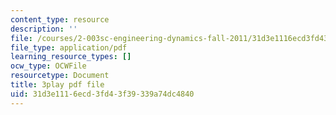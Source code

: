 ```yaml
---
content_type: resource
description: ''
file: /courses/2-003sc-engineering-dynamics-fall-2011/31d3e1116ecd3fd43f39339a74dc4840_63sIgMvBuEQ.pdf
file_type: application/pdf
learning_resource_types: []
ocw_type: OCWFile
resourcetype: Document
title: 3play pdf file
uid: 31d3e111-6ecd-3fd4-3f39-339a74dc4840
---
```

